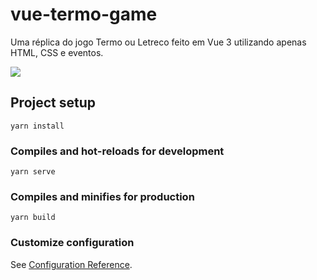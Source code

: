# vue-termo-game

Uma réplica do jogo Termo ou Letreco feito em Vue 3 utilizando apenas HTML, CSS e eventos.

<img src="https://im4.ezgif.com/tmp/ezgif-4-067a7d0da4.gif">

## Project setup
```
yarn install
```

### Compiles and hot-reloads for development
```
yarn serve
```

### Compiles and minifies for production
```
yarn build
```

### Customize configuration
See [Configuration Reference](https://cli.vuejs.org/config/).
